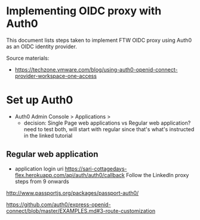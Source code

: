 # Implementing OIDC proxy with Auth0

This document lists steps taken to implement FTW OIDC proxy using Auth0 as an OIDC identity provider.

Source materials: 
- https://techzone.vmware.com/blog/using-auth0-openid-connect-provider-workspace-one-access


# Set up Auth0
- Auth0 Admin Console > Applications >
  - decision: Single Page web applications vs Regular web application? need to test both, will start with regular since that's what's instructed in the linked tutorial


## Regular web application

- application login uri https://sari-cottagedays-flex.herokuapp.com/api/auth/auth0/callback
Follow the LinkedIn proxy steps from 9 onwards

http://www.passportjs.org/packages/passport-auth0/

https://github.com/auth0/express-openid-connect/blob/master/EXAMPLES.md#3-route-customization